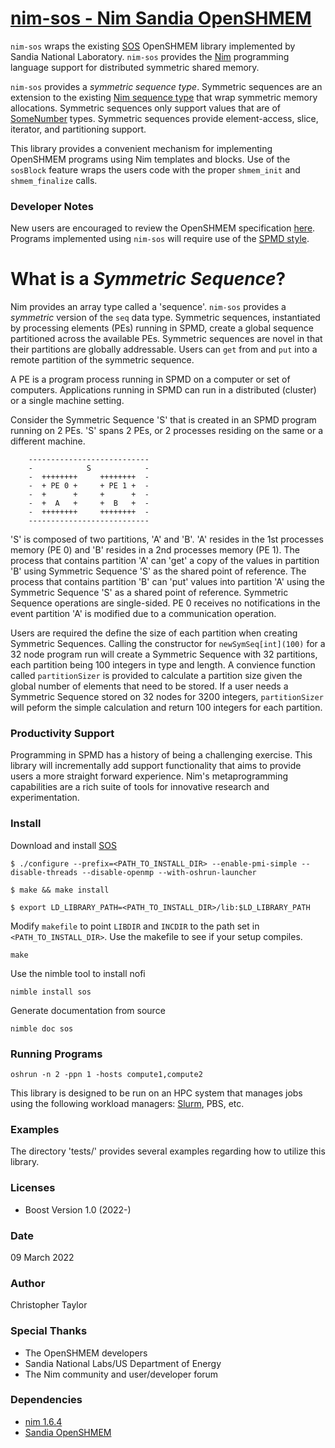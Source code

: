 <!-- Copyright (c) 2022 Christopher Taylor                                          -->
<!--                                                                                -->
<!--   Distributed under the Boost Software License, Version 1.0. (See accompanying -->
<!--   file LICENSE_1_0.txt or copy at http://www.boost.org/LICENSE_1_0.txt)        -->
# [nim-sos - Nim Sandia OpenSHMEM](https://github.com/ct-clmsn/nim-sos)

`nim-sos` wraps the existing [SOS](https://github.com/Sandia-OpenSHMEM/SOS) OpenSHMEM library implemented by Sandia National
Laboratory. `nim-sos` provides the [Nim](https://nim-lang.org) programming language support for distributed symmetric shared
memory.

`nim-sos` provides a *symmetric sequence type*. Symmetric sequences are an extension to the existing [Nim sequence type](https://nim-lang.org/docs/system.html#seq)
that wrap symmetric memory allocations. Symmetric sequences only support values that are of [SomeNumber](https://nim-lang.org/docs/system.html#SomeNumber) types.
Symmetric sequences provide element-access, slice, iterator, and partitioning support.

This library provides a convenient mechanism for implementing OpenSHMEM programs using Nim templates and blocks.
Use of the `sosBlock` feature wraps the users code with the proper `shmem_init` and `shmem_finalize` calls.

### Developer Notes

New users are encouraged to review the OpenSHMEM specification [here](http://openshmem.org/site/Specification). Programs
implemented using `nim-sos` will require use of the [SPMD style](https://en.wikipedia.org/wiki/SPMD).

# What is a *Symmetric Sequence*?

Nim provides an array type called a 'sequence'. `nim-sos` provides a *symmetric* version of the `seq` data type. Symmetric
sequences, instantiated by processing elements (PEs) running in SPMD, create a global sequence partitioned across the available
PEs. Symmetric sequences are novel in that their partitions are globally addressable. Users can `get` from and `put` into 
a remote partition of the symmetric sequence.

A PE is a program process running in SPMD on a computer or set of computers. Applications running in SPMD can run in a
distributed (cluster) or a single machine setting.

Consider the Symmetric Sequence 'S' that is created in an SPMD program running on 2 PEs. 'S' spans 2 PEs, or 2 processes residing
on the same or a different machine.

        ---------------------------
        -            S            -
        -  ++++++++     ++++++++  -
        -  + PE 0 +     + PE 1 +  -
        -  +      +     +      +  -
        -  +  A   +     +  B   +  -
        -  ++++++++     ++++++++  -
        ---------------------------

'S' is composed of two partitions, 'A' and 'B'. 'A' resides in the 1st processes memory (PE 0) and 'B' resides in a 2nd processes
memory (PE 1). The process that contains partition 'A' can 'get' a copy of the values in partition 'B' using Symmetric Sequence 'S'
as the shared point of reference. The process that contains partition 'B' can 'put' values into partition 'A' using the Symmetric
Sequence 'S' as a shared point of reference. Symmetric Sequence operations are single-sided. PE 0 receives no notifications in the
event partition 'A' is modified due to a communication operation.

Users are required the define the size of each partition when creating Symmetric Sequences. Calling the constructor for `newSymSeq[int](100)`
for a 32 node program run will create a Symmetric Sequence with 32 partitions, each partition being 100 integers in type and length.
A convience function called `partitionSizer` is provided to calculate a partition size given the global number of elements that need
to be stored. If a user needs a Symmetric Sequence stored on 32 nodes for 3200 integers, `partitionSizer` will peform the simple
calculation and return 100 integers for each partition.

### Productivity Support

Programming in SPMD has a history of being a challenging exercise. This library will incrementally add support functionality that aims
to provide users a more straight forward experience. Nim's metaprogramming capabilities are a rich suite of tools for innovative research
and experimentation.

### Install

Download and install [SOS](https://github.com/Sandia-OpenSHMEM/SOS)
```
$ ./configure --prefix=<PATH_TO_INSTALL_DIR> --enable-pmi-simple --disable-threads --disable-openmp --with-oshrun-launcher

$ make && make install

$ export LD_LIBRARY_PATH=<PATH_TO_INSTALL_DIR>/lib:$LD_LIBRARY_PATH
```

Modify `makefile` to point `LIBDIR` and `INCDIR` to the
path set in `<PATH_TO_INSTALL_DIR>`. Use the makefile to
see if your setup compiles.
```
make
```

Use the nimble tool to install nofi
```
nimble install sos
```

Generate documentation from source
```
nimble doc sos
```

### Running Programs

```
oshrun -n 2 -ppn 1 -hosts compute1,compute2
```

This library is designed to be run on an HPC system that manages jobs using the following workload managers: [Slurm](https://slurm.schedmd.com), PBS, etc.

### Examples

The directory 'tests/' provides several examples regarding how to utilize this library.

### Licenses

* Boost Version 1.0 (2022-)

### Date

09 March 2022

### Author

Christopher Taylor

### Special Thanks

* The OpenSHMEM developers
* Sandia National Labs/US Department of Energy
* The Nim community and user/developer forum

### Dependencies

* [nim 1.6.4](https://nim-lang.org)
* [Sandia OpenSHMEM](https://github.com/pnnl/rofi)
